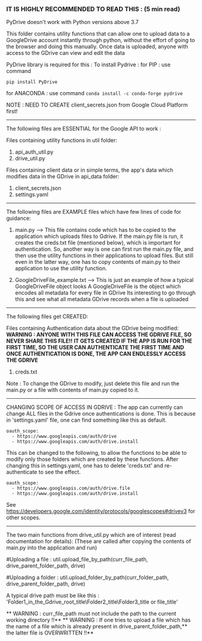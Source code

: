### IT IS HIGHLY RECOMMENDED TO READ THIS : (5 min read)

PyDrive doesn't work with Python versions above 3.7

This folder contains utility functions that can allow one to upload data
to a GoogleDrive account instantly through python, without the effort of going
to the browser and doing this manually. Once data is uploaded, anyone with access
to the GDrive can view and edit the data

PyDrive library is required for this :
To install Pydrive :
for PIP : use command

```pip install PyDrive```

for ANACONDA : use command
```conda install -c conda-forge pydrive```

NOTE : NEED TO CREATE client_secrets.json from Google Cloud Platform first!

___
The following files are ESSENTIAL for the Google API to work :

Files containing utility functions in util folder:
1. api_auth_util.py
2. drive_util.py

Files containing client data or in simple terms, the app's data which modifies data in the GDrive in api_data folder: 
1. client_secrets.json
2. settings.yaml

___
The following files are EXAMPLE files which have few lines of code for guidance:
1. main.py --> This file contains code which has to be copied to the application which uploads files to Gdrive.
				If the main.py file is run, it creates the creds.txt file (mentioned below), which is
				important for authentication. So, another way is one can first run the main.py file, and then
				use the utility functions in their applications to upload files. But still even in the latter
				way, one has to copy contents of main.py to their application to use the utility function.

2. GoogleDriveFile_example.txt --> This is just an example of how a typical GoogleDriveFile object looks
				A GoogleDriveFile is the object which encodes all metadata for every file in GDrive
				Its interesting to go through this and see what all metadata GDrive records when a file is uploaded
___
The following files get CREATED:

Files containing Authentication data about the GDrive being modified:
**WARNING : ANYONE WITH THIS FILE CAN ACCESS THE GDRIVE FILE, SO NEVER SHARE THIS FILE!!**
**IT GETS CREATED IF THE APP IS RUN FOR THE FIRST TIME, SO THE USER CAN AUTHENTICATE THE FIRST TIME**
**AND ONCE AUTHENTICATION IS DONE, THE APP CAN ENDLESSLY ACCESS THE GDRIVE**
1. creds.txt

Note : To change the GDrive to modify, just delete this file and run the main.py or a file with contents of main.py
copied to it.

___
CHANGING SCOPE OF ACCESS IN GDRIVE :
The app can currently can change ALL files in the Gdrive once authentications is done. This is because
in 'settings.yaml' file, one can find something like this as default.
```
oauth_scope:
  - https://www.googleapis.com/auth/drive
  - https://www.googleapis.com/auth/drive.install
```
This can be changed to the following, to allow the functions to be able to modify only those folders which are
created by these functions. After changing this in settings.yaml, one has to delete 'creds.txt' and re-authenticate
to see the effect.
```
oauth_scope:
  - https://www.googleapis.com/auth/drive.file
  - https://www.googleapis.com/auth/drive.install
```
See https://developers.google.com/identity/protocols/googlescopes#drivev3 for other scopes.
___
The two main functions from drive_util.py which are of interest (read documentation for details):
(These are called after copying the contents of main.py into the application and run)

#Uploading a file : 
util.upload_file_by_path(curr_file_path, drive_parent_folder_path, drive)

#Uploading a folder :
util.upload_folder_by_path(curr_folder_path, drive_parent_folder_path, drive)

A typical drive path must be like this :
        'Folder1_in_the_Gdrive_root_title\Folder2_title\Folder3_title or file_title'

** WARNING : curr_file_path must not include the path to the current working directory !!**
** WARNING : If one tries to upload a file which has the name of a file which is already present in drive_parent_folder_path,**
			the latter file is OVERWRITTEN !!**







